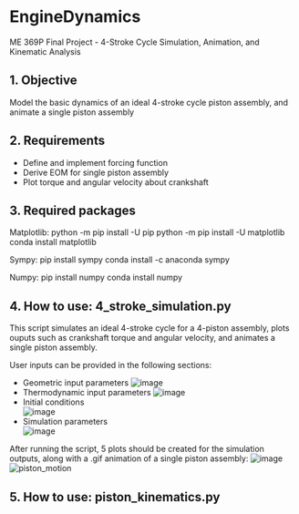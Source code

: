 # EngineDynamics
ME 369P Final Project - 4-Stroke Cycle Simulation, Animation, and Kinematic Analysis

## 1. Objective
Model the basic dynamics of an ideal 4-stroke cycle piston assembly, and animate a single piston assembly

## 2. Requirements
- Define and implement forcing function
- Derive EOM for single piston assembly
- Plot torque and angular velocity about crankshaft

## 3. Required packages
Matplotlib:
python -m pip install -U pip
python -m pip install -U matplotlib
conda install matplotlib

Sympy:
pip install sympy
conda install -c anaconda sympy

Numpy:
pip install numpy
conda install numpy

## 4. How to use: 4_stroke_simulation.py
This script simulates an ideal 4-stroke cycle for a 4-piston assembly, plots ouputs such as crankshaft torque and angular velocity, and animates a single piston assembly.

User inputs can be provided in the following sections:
- Geometric input parameters
![image](https://user-images.githubusercontent.com/112368478/205207378-22a21aac-4367-4ef2-a927-9569459da38b.png)
- Thermodynamic input parameters
![image](https://user-images.githubusercontent.com/112368478/205207425-3d4a21b0-09ef-4a31-a5ff-94b6fab6b779.png)
- Initial conditions  
![image](https://user-images.githubusercontent.com/112368478/205207451-9d732953-4d97-4e79-bef9-3ae6a52f19ec.png)
- Simulation parameters   
![image](https://user-images.githubusercontent.com/112368478/205207488-4c945b9b-cfff-414f-af77-4269c5667bdc.png)

After running the script, 5 plots should be created for the simulation outputs, along with a .gif animation of a single piston assembly:
![image](https://user-images.githubusercontent.com/112368478/205208082-a42cceb3-010d-4bcc-8d02-372850705339.png)
![piston_motion](https://user-images.githubusercontent.com/112368478/205208108-0fbb5e25-5023-4441-a2d3-b8c2b60b33ae.gif)

## 5. How to use: piston_kinematics.py

